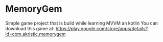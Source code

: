# MemoryGem
Simple game project that is build while learning MVVM an kotlin
You can download this game at: https://play.google.com/store/apps/details?id=com.akristic.memorygem

